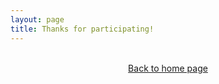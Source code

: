 ```yaml
---
layout: page
title: Thanks for participating!
---
```


<br>
<div style="text-align: center;">
    <a href="{{ '/' | absolute_url }}">Back to home page</a>
</div>
